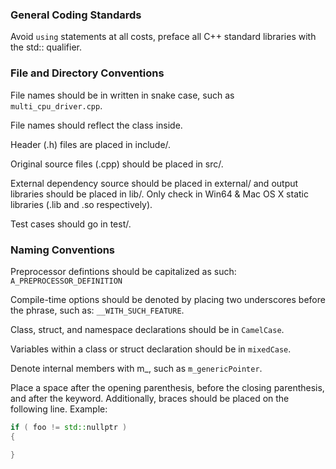 ### General Coding Standards 

Avoid `using` statements at all costs, preface all C++ standard libraries with the std:: qualifier.

### File and Directory Conventions 

File names should be in written in snake case, such as `multi_cpu_driver.cpp`.

File names should reflect the class inside.

Header (.h) files are placed in include/.

Original source files (.cpp) should be placed in src/.

External dependency source should be placed in external/ and output libraries should be placed in lib/. Only check in Win64 & Mac OS X static libraries (.lib and .so respectively). 

Test cases should go in test/.

### Naming Conventions 

Preprocessor defintions should be capitalized as such: `A_PREPROCESSOR_DEFINITION`

Compile-time options should be denoted by placing two underscores before the phrase, such as: `__WITH_SUCH_FEATURE`.

Class, struct, and namespace declarations should be in `CamelCase`.

Variables within a class or struct declaration should be in `mixedCase`.

Denote internal members with m_, such as `m_genericPointer`.

Place a space after the opening parenthesis, before the closing parenthesis, and after the keyword. Additionally, braces should be placed on the following line. Example:

```c++
if ( foo != std::nullptr )
{

}
```